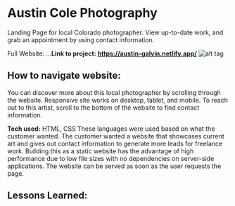 # Austin Cole Photography
Landing Page for local Colorado photographer. View up-to-date work, and grab an appointment by using contact information.

Full Website: ...**Link to project: https://austin-galvin.netlify.app/** 
![alt tag](http://placecorgi.com/1200/650)

## How to navigate website:
You can discover more about this local photographer by scrolling through the website.
Responsive site works on desktop, tablet, and mobile.
To reach out to this artist, scroll to the bottom of the website to find contact information.

**Tech used:** HTML, CSS
These languages were used based on what the customer wanted. The customer wanted a website that showcases current art and gives out contact information to generate more leads for freelance work. Building this as a static website has the advantage of high performance due to low file sizes with no dependencies on server-side applications. The website can be served as soon as the user requests the page.

## Lessons Learned:



